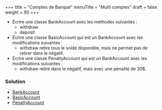 +++
title = "Comptes de Banque"
menuTitle = "Multi comptes"
draft = false
weight = 90
+++

* Écrire une classe BankAccount avec les méthodes suivantes :
  * withdraw
  * deposit
* Écrire une classe BasicAccount qui est un BankAccount avec les modifications suivantes :
  * withdraw retire tous le solde disponible, mais ne permet pas de retirer dans le négatif.
* Écrire une classe PenaltyAccount qui est un BankAccount avec les modifications suivantes : 
  * withdraw retire dans le négatif, mais avec une pénalité de 20$.

### Solution
* [BankAccount](/INF111/Exemples/BankAccount.java)
* [BasicAccount](/INF111/Exemples/BasicAccount.java)
* [PenaltyAccount](/INF111/Exemples/PenaltyAccount.java)
